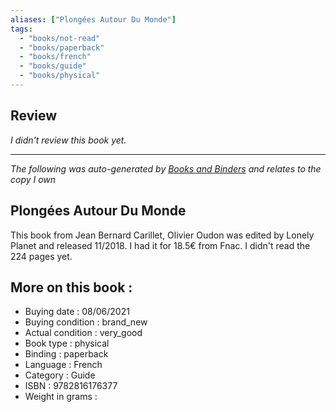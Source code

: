 ```yaml
---
aliases: ["Plongées Autour Du Monde"] 
tags: 
  - "books/not-read" 
  - "books/paperback" 
  - "books/french"
  - "books/guide"
  - "books/physical"
---
```

## Review
_I didn't review this book yet._

---
_The following was auto-generated by [Books and Binders](Books%20and%20Binders.md) and relates to the copy I own_
## Plongées Autour Du Monde
This book from Jean Bernard Carillet, Olivier Oudon was edited by Lonely Planet and released 11/2018. I had it for 18.5€ from Fnac. I didn't read the 224 pages yet.

## More on this book :
- Buying date : 08/06/2021
- Buying condition : brand_new
- Actual condition : very_good
- Book type : physical
- Binding : paperback
- Language : French
- Category : Guide
- ISBN : 9782816176377
- Weight in grams : 

